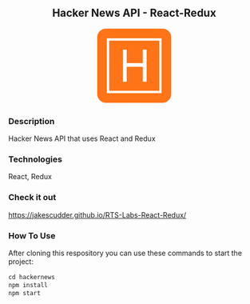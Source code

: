 <div align="center">

## Hacker News API - React-Redux

<img margin-left="auto" margin-right="auto" src="/hackernews/src/hackerLogo.png" height="150" width="150">
</img>

</div>

### Description

Hacker News API that uses React and Redux

### Technologies

React, Redux

### Check it out

https://jakescudder.github.io/RTS-Labs-React-Redux/

### How To Use

After cloning this respository you can use these commands to start the project:

```
cd hackernews
npm install
npm start
```
